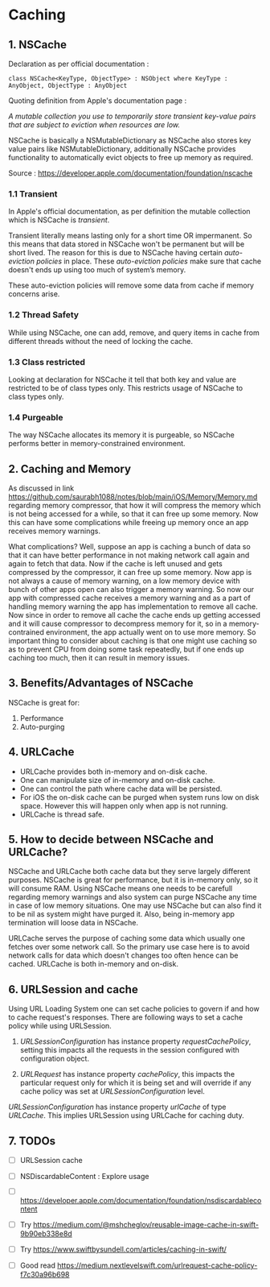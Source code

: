 #  Caching

## 1. NSCache

Declaration as per official documentation :
```
class NSCache<KeyType, ObjectType> : NSObject where KeyType : AnyObject, ObjectType : AnyObject
```

Quoting definition from Apple's documentation page :

*A mutable collection you use to temporarily store transient key-value pairs that are subject to eviction when resources are low.*

NSCache is basically a NSMutableDictionary as NSCache also stores key value pairs like NSMutableDictionary, additionally
NSCache provides functionality to automatically evict objects to free up memory as required.


Source : https://developer.apple.com/documentation/foundation/nscache

### 1.1 Transient

In Apple's official documentation, as per definition the mutable collection which is NSCache is *transient*.

Transient literally means lasting only for a short time OR impermanent. So this means that data stored in NSCache won't be
permanent but will be short lived. The reason for this is due to NSCache having certain *auto-eviction policies* in place.
These *auto-eviction policies* make sure that cache doesn't ends up using too much of system’s memory.

These auto-eviction policies will remove some data from cache if memory concerns arise.

### 1.2 Thread Safety

While using NSCache, one can add, remove, and query items in cache from different threads without the need of locking the cache.

### 1.3 Class restricted

Looking at declaration for NSCache it tell that both key and value are restricted to be of class types only. This restricts
usage of NSCache to class types only.

### 1.4 Purgeable

The way NSCache allocates its memory it is purgeable, so NSCache performs better in memory-constrained environment.

## 2. Caching and Memory

As discussed in link https://github.com/saurabh1088/notes/blob/main/iOS/Memory/Memory.md regarding memory compressor, that
how it will compress the memory which is not being accessed for a while, so that it can free up some memory. Now this can
have some complications while freeing up memory once an app receives memory warnings.

What complications?
Well, suppose an app is caching a bunch of data so that it can have better performance in not making network call again and
again to fetch that data. Now if the cache is left unused and gets compressed by the compressor, it can free up some memory.
Now app is not always a cause of memory warning, on a low memory device with bunch of other apps open can also trigger a
memory warning. So now our app with compressed cache receives a memory warning and as a part of handling memory warning the
app has implementation to remove all cache. Now since in order to remove all cache the cache ends up getting accessed and
it will cause compressor to decompress memory for it, so in a memory-contrained environment, the app actually went on to
use more memory.
So important thing to consider about caching is that one might use caching so as to prevent CPU from doing some task repeatedly,
but if one ends up caching too much, then it can result in memory issues.


## 3. Benefits/Advantages of NSCache

NSCache is great for:
1. Performance
2. Auto-purging


## 4. URLCache

- URLCache provides both in-memory and on-disk cache.
- One can manipulate size of in-memory and on-disk cache.
- One can control the path where cache data will be persisted.
- For iOS the on-disk cache can be purged when system runs low on disk space. However this will happen only when app is not running.
- URLCache is thread safe.


## 5. How to decide between NSCache and URLCache?

NSCache and URLCache both cache data but they serve largely different purposes.
NSCache is great for performance, but it is in-memory only, so it will consume RAM. Using NSCache means one needs to be
carefull regarding memory warnings and also system can purge NSCache any time in case of low memory situations. One may
use NSCache but can also find it to be nil as system might have purged it. Also, being in-memory app termination will loose
data in NSCache.

URLCache serves the purpose of caching some data which usually one fetches over some network call. So the primary use case
here is to avoid network calls for data which doesn't changes too often hence can be cached. URLCache is both in-memory and
on-disk.


## 6. URLSession and cache

Using URL Loading System one can set cache policies to govern if and how to cache request's responses. There are following
ways to set a cache policy while using URLSession.

1. *URLSessionConfiguration* has instance property *requestCachePolicy*, setting this impacts all the requests in the session
configured with configuration object.

2. *URLRequest* has instance property *cachePolicy*, this impacts the particular request only for which it is being set
and will override if any cache policy was set at *URLSessionConfiguration* level.

*URLSessionConfiguration* has instance property *urlCache* of type *URLCache*. This implies URLSession using URLCache for
caching duty.

## 7. TODOs

- [ ] URLSession cache
- [ ] NSDiscardableContent : Explore usage
- [ ] https://developer.apple.com/documentation/foundation/nsdiscardablecontent
- [ ] Try https://medium.com/@mshcheglov/reusable-image-cache-in-swift-9b90eb338e8d
- [ ] Try https://www.swiftbysundell.com/articles/caching-in-swift/
- [ ] Good read https://medium.nextlevelswift.com/urlrequest-cache-policy-f7c30a96b698

